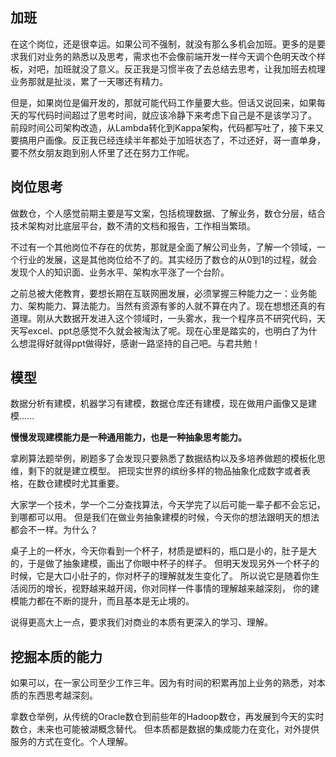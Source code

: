 ## 加班
在这个岗位，还是很幸运。如果公司不强制，就没有那么多机会加班。更多的是要求我们对业务的熟悉以及思考，需求也不会像前端开发一样今天调个色明天改个样板，对吧，加班就没了意义。反正我是习惯半夜了去总结去思考，让我加班去梳理业务那就是扯淡，累了一天哪还有精力。

但是，如果岗位是偏开发的，那就可能代码工作量要大些。但话又说回来，如果每天的写代码时间超过了思考时间，就应该冷静下来考虑下自己是不是该学习了。 前段时间公司架构改造，从Lambda转化到Kappa架构，代码都写吐了，接下来又要搞用户画像。反正我已经连续半年都处于加班状态了，不过还好，哥一直单身，要不然女朋友跑到别人怀里了还在努力工作呢。


## 岗位思考
做数仓，个人感觉前期主要是写文案，包括梳理数据、了解业务，数仓分层，结合技术架构对比底层平台，数不清的文档和报告，工作相当繁琐。

不过有一个其他岗位不存在的优势，那就是全面了解公司业务，了解一个领域，一个行业的发展，这是其他岗位给不了的。其实经历了数仓的从0到1的过程，就会发现个人的知识面、业务水平、架构水平涨了一个台阶。

之前总被大佬教育，要想长期在互联网圈发展，必须掌握三种能力之一：业务能力、架构能力、算法能力。当然有资源有爹的人就不算在内了。现在想想还真的有道理。刚从大数据开发进入这个领域时，一头雾水，我一个程序员不研究代码，天天写excel、ppt总感觉不久就会被淘汰了呢。现在心里是踏实的，也明白了为什么想混得好就得ppt做得好，感谢一路坚持的自己吧。与君共勉！


## 模型
数据分析有建模，机器学习有建模，数据仓库还有建模，现在做用户画像又是建模......

**慢慢发现建模能力是一种通用能力，也是一种抽象思考能力。**

拿刷算法题举例，刷题多了会发现只要熟悉了数据结构以及多培养做题的模板化思维，剩下的就是建立模型。
把现实世界的缤纷多样的物品抽象化成数字或者表格，在数仓建模时尤其重要。

大家学一个技术，学一个二分查找算法，今天学完了以后可能一辈子都不会忘记，到哪都可以用。
但是我们在做业务抽象建模的时候，今天你的想法跟明天的想法都会不一样。为什么？

桌子上的一杯水，今天你看到一个杯子，材质是塑料的，瓶口是小的，肚子是大的，于是做了抽象建模，画出了你眼中杯子的样子。
但明天发现另外一个杯子的时候，它是大口小肚子的，你对杯子的理解就发生变化了。
所以说它是随着你生活阅历的增长，视野越来越开阔，你对同样一件事情的理解越来越深刻，
你的建模能力都在不断的提升，而且基本是无止境的。

说得更高大上一点，要求我们对商业的本质有更深入的学习、理解。

## 挖掘本质的能力
如果可以，在一家公司至少工作三年。因为有时间的积累再加上业务的熟悉，对本质的东西思考越深刻。

拿数仓举例，从传统的Oracle数仓到前些年的Hadoop数仓，再发展到今天的实时数仓，未来也可能被湖概念替代。
但本质都是数据的集成能力在变化，对外提供服务的方式在变化。个人理解。